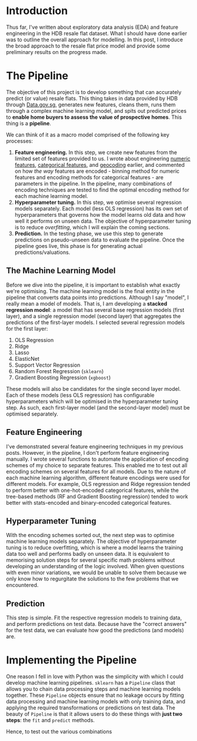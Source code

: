 # Introduction
Thus far, I've written about exploratory data analysis (EDA) and feature engineering in the HDB resale flat dataset. What I should have done earlier was to outline the overall approach for modelling. In this post, I introduce the broad approach to the resale flat price model and provide some preliminary results on the progress made.  
  
# The Pipeline
The objective of this project is to develop something that can accurately predict (or value) resale flats. This thing takes in data provided by HDB through [Data.gov.sg](https://data.gov.sg/), generates new features, cleans them, runs them through a complex machine learning model, and spits out predicted prices to **enable home buyers to assess the value of prospective homes**. This thing is a **pipeline**.
  
We can think of it as a macro model comprised of the following key processes:  
  
1. **Feature engineering.** In this step, we create new features from the limited set of features provided to us. I wrote about engineering [numeric features](https://chrischow.github.io/dataandstuff/2018-09-08-hdb-feature-engineering-i/), [categorical features](http://www.google.com), and [geocoding](https://chrischow.github.io/dataandstuff/2018-09-16-hdb-feature-engineering-ii/) earlier, and commented on how *the way* features are encoded - binning method for numeric features and encoding methods for categorical features - are parameters in the pipeline. In the pipeline, many combinations of encoding techniques are tested to find the optimal encoding method for each machine learning model.
2. **Hyperparameter tuning.** In this step, we optimise several regression models separately. Each model (less OLS regression) has its own set of hyperparameters that governs how the model learns old data and how well it performs on unseen data. The objective of hyperparameter tuning is to reduce *overfitting*, which I will explain the coming sections.
3. **Prediction.** In the testing phase, we use this step to generate predictions on pseudo-unseen data to evaluate the pipeline. Once the pipeline goes live, this phase is for generating actual predictions/valuations.  
  
## The Machine Learning Model
Before we dive into the pipeline, it is important to establish what exactly we're optimising. The machine learning model is the final entity in the pipeline that converts data points into predictions. Although I say "model", I really mean a model of models. That is, I am developing a **stacked regression model**: a model that has several base regression models (first layer), and a single regression model (second layer) that aggregates the predictions of the first-layer models. I selected several regression models for the first layer:  
  
1. OLS Regression
2. Ridge
3. Lasso
4. ElasticNet
5. Support Vector Regression
6. Random Forest Regression (`sklearn`)
7. Gradient Boosting Regression (`xgboost`)
  
These models will also be candidates for the single second layer model. Each of these models (less OLS regression) has configurable hyperparameters which will be optimised in the hyperparameter tuning step. As such, each first-layer model (and the second-layer model) must be optimised separately.  
  
## Feature Engineering
I've demonstrated several feature engineering techniques in my previous posts. However, in the pipeline, I don't perform feature engineering manually. I wrote several functions to automate the application of encoding schemes of my choice to separate features. This enabled me to test out all encoding schemes on several features for all models. Due to the nature of each machine learning algorithm, different feature encodings were used for different models. For example, OLS regression and Ridge regression tended to perform better with one-hot-encoded categorical features, while the tree-based methods (RF and Gradient Boosting regression) tended to work better with stats-encoded and binary-encoded categorical features.
  
## Hyperparameter Tuning
With the encoding schemes sorted out, the next step was to optimise machine learning models separately. The objective of hyperparameter tuning is to reduce overfitting, which is where a model learns the training data too well and performs badly on unseen data. It is equivalent to memorising solution steps for several specific math problems without developing an understanding of the logic involved. When given questions with even minor variations, we would be unable to solve them because we only know how to regurgitate the solutions to the few problems that we encountered.
  
## Prediction
This step is simple. Fit the respective regression models to training data, and perform predictions on test data. Because have the "correct answers" for the test data, we can evaluate how good the predictions (and models) are.
  
# Implementing the Pipeline
One reason I fell in love with Python was the simplicity with which I could develop machine learning pipelines. `sklearn` has a `Pipeline` class that allows you to chain data processing steps and machine learning models together. These `Pipeline` objects ensure that no leakage occurs by fitting data processing and machine learning models with only training data, and applying the required transformations or predictions on test data. The beauty of `Pipeline` is that it allows users to do these things with **just two steps**: the `fit` and `predict` methods.  
  
Hence, to test out the various combinations
